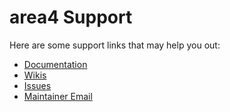# area4 Support  
Here are some support links that may help you out:  

- [Documentation](https://area4.readthedocs.io)  
- [Wikis](https://github.com/RDIL/area4/wiki)  
- [Issues](https://github.com/RDIL/area4/issues)  
- [Maintainer Email](mailto:me@rdil.rocks)  
